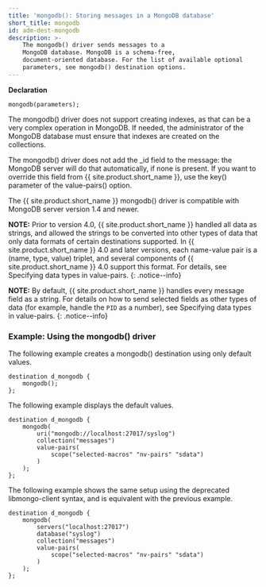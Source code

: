```yaml
---
title: 'mongodb(): Storing messages in a MongoDB database'
short_title: mongodb
id: adm-dest-mongodb
description: >-
    The mongodb() driver sends messages to a
    MongoDB database. MongoDB is a schema-free,
    document-oriented database. For the list of available optional
    parameters, see mongodb() destination options.
---
```


**Declaration**

```config
mongodb(parameters);
```

The mongodb() driver does not support creating indexes, as that can be a
very complex operation in MongoDB. If needed, the administrator of the
MongoDB database must ensure that indexes are created on the
collections.

The mongodb() driver does not add the _id field to the message: the
MongoDB server will do that automatically, if none is present. If you
want to override this field from {{ site.product.short_name }}, use the key() parameter
of the value-pairs() option.

The {{ site.product.short_name }} mongodb() driver is compatible with MongoDB server
version 1.4 and newer.

**NOTE:** Prior to version 4.0, {{ site.product.short_name }} handled all data as strings, and allowed the strings to be converted into other types of data that only data formats of certain destinations supported.
In {{ site.product.short_name }} 4.0 and later versions, each name-value pair is a (name, type, value) triplet, and several components of {{ site.product.short_name }} 4.0 support this format. For details, see Specifying data types in value-pairs.
{: .notice--info}

**NOTE:** By default, {{ site.product.short_name }} handles every message field as a string.
For details on how to send selected fields as other types of data (for
example, handle the `PID` as a number), see
Specifying data types in value-pairs.
{: .notice--info}

### Example: Using the mongodb() driver

The following example creates a mongodb() destination using only default
values.

```config
destination d_mongodb {
    mongodb();
};
```

The following example displays the default values.

```config
destination d_mongodb {
    mongodb(
        uri("mongodb://localhost:27017/syslog")
        collection("messages")
        value-pairs(
            scope("selected-macros" "nv-pairs" "sdata")
        )
    );
};
```

The following example shows the same setup using the deprecated
libmongo-client syntax, and is equivalent with the previous example.

```config
destination d_mongodb {
    mongodb(
        servers("localhost:27017")
        database("syslog")
        collection("messages")
        value-pairs(
            scope("selected-macros" "nv-pairs" "sdata")
        )
    );
};
```
